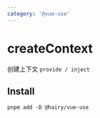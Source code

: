 ```yaml
---
category: '@vue-use'
---
```


# createContext

创建上下文 `provide / inject`

## Install

```
pnpm add -D @hairy/vue-use
```
